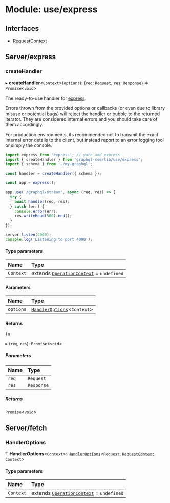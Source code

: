 # Module: use/express

## Interfaces

- [RequestContext](/docs/interfaces/use_express.RequestContext)

## Server/express

### createHandler

▸ **createHandler**<`Context`\>(`options`): (`req`: `Request`, `res`: `Response`) => `Promise`<`void`\>

The ready-to-use handler for [express](https://expressjs.com).

Errors thrown from the provided options or callbacks (or even due to
library misuse or potential bugs) will reject the handler or bubble to the
returned iterator. They are considered internal errors and you should take care
of them accordingly.

For production environments, its recommended not to transmit the exact internal
error details to the client, but instead report to an error logging tool or simply
the console.

```ts
import express from 'express'; // yarn add express
import { createHandler } from 'graphql-sse/lib/use/express';
import { schema } from './my-graphql';

const handler = createHandler({ schema });

const app = express();

app.use('/graphql/stream', async (req, res) => {
  try {
    await handler(req, res);
  } catch (err) {
    console.error(err);
    res.writeHead(500).end();
  }
});

server.listen(4000);
console.log('Listening to port 4000');
```

#### Type parameters

| Name | Type |
| :------ | :------ |
| `Context` | extends [`OperationContext`](/docs/modules/handler.md#operationcontext) = `undefined` |

#### Parameters

| Name | Type |
| :------ | :------ |
| `options` | [`HandlerOptions`](/docs/modules/use_express.md#handleroptions)<`Context`\> |

#### Returns

`fn`

▸ (`req`, `res`): `Promise`<`void`\>

##### Parameters

| Name | Type |
| :------ | :------ |
| `req` | `Request` |
| `res` | `Response` |

##### Returns

`Promise`<`void`\>

## Server/fetch

### HandlerOptions

Ƭ **HandlerOptions**<`Context`\>: [`HandlerOptions`](/docs/interfaces/handler.HandlerOptions)<`Request`, [`RequestContext`](/docs/interfaces/use_express.RequestContext), `Context`\>

#### Type parameters

| Name | Type |
| :------ | :------ |
| `Context` | extends [`OperationContext`](/docs/modules/handler.md#operationcontext) = `undefined` |
